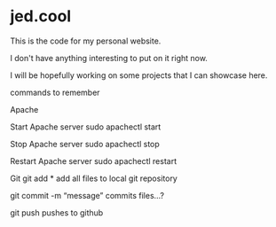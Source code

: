 # jed.cool

This is the code for my personal website.

I don't have anything interesting to put on it right now.

I will be hopefully working on some projects that I can showcase here.

commands to remember

Apache

Start Apache server
sudo apachectl start

Stop Apache server
sudo apachectl stop

Restart Apache server
sudo apachectl restart

Git
git add *
add all files to local git repository

git commit -m “message”
commits files…?

git push
pushes to github